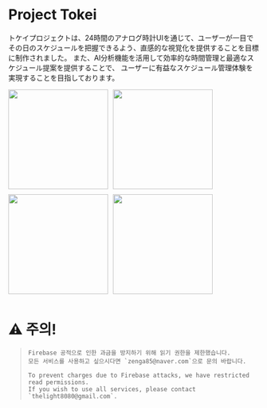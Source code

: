 # Project Tokei
トケイプロジェクトは、24時間のアナログ時計UIを通じて、ユーザーが一目でその日のスケジュールを把握できるよう、直感的な視覚化を提供することを目標に制作されました。
また、AI分析機能を活用して効率的な時間管理と最適なスケジュール提案を提供することで、
ユーザーに有益なスケジュール管理体験を実現することを目指しております。

<div style="display: flex; flex-wrap: wrap;">
  <img src="https://github.com/user-attachments/assets/b99829a1-6f10-4ecc-90bb-c81a6dc37939" width="200" style="margin-right: 10px; margin-bottom: 10px;" />
  <img src="https://github.com/user-attachments/assets/1efa9ef8-2298-498e-b443-d46d3939ae8c" width="200" style="margin-right: 10px; margin-bottom: 10px;" />
  <img src="https://github.com/user-attachments/assets/c1a84037-9fe2-4422-961c-30af7a18414e" width="200" style="margin-right: 10px; margin-bottom: 10px;" />
  <img src="https://github.com/user-attachments/assets/5b43127d-aa43-4f5d-8891-9e8e791749e8" width="200" style="margin-right: 10px; margin-bottom: 10px;" />
</div>

# :warning: 주의!
>
> ```plaintext
> Firebase 공적으로 인한 과금을 방지하기 위해 읽기 권한을 제한했습니다.
> 모든 서비스를 사용하고 싶으시다면 `zenga85@naver.com`으로 문의 바랍니다.
> ```
>
> ```plaintext
> To prevent charges due to Firebase attacks, we have restricted read permissions.
> If you wish to use all services, please contact `thelight8080@gmail.com`.
> ```
